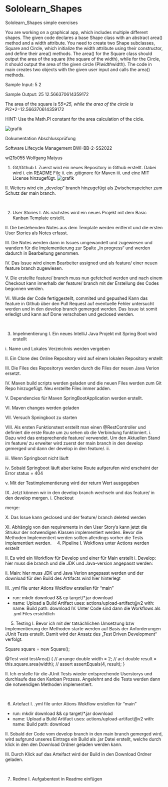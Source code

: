 # Sololearn_Shapes

Sololearn_Shapes simple exercises

You are working on a graphical app, which includes multiple different shapes. The given code declares a base Shape class
with an abstract area() method and a width attribute. You need to create two Shape subclasses, Square and Circle, which
initialize the width attribute using their constructor, and define their area() methods. The area() for the Square class
should output the area of the square (the square of the width), while for the Circle, it should output the area of the
given circle (PI*width*width). The code in main creates two objects with the given user input and calls the area()
methods.

Sample Input:
5 2

Sample Output:
25 12.566370614359172

The area of the square is 5*5=25, while the area of the circle is PI*2*2=12.566370614359172

HINT:
Use the Math.PI constant for the area calculation of the cicle.


![grafik](https://user-images.githubusercontent.com/105013150/175044939-19c97e5c-bb83-4727-9121-8bbaec54ad1e.png)

Dokumentation Abschlussprüfung

Software Lifecycle Management 
BWI-BB-2-SS2022

wi21b055
Wolfgang Matyus 
 

1.	Git/Github
I.	Zuerst wird ein neues Repository in Github erstellt. Dabei wird
i.	ein README File 
ii.	ein .gitignore für Maven
iii.	und eine MIT License hinzugefügt.
 ![grafik](https://user-images.githubusercontent.com/105013150/175045557-36090f4c-490d-47ee-802b-de026bf19db4.png)


II.	Weiters wird ein „develop“ branch hinzugefügt als Zwischenspeicher zum Schutz der main branch.
 

 

2.	User Stories
I.	Als nächstes wird ein neues Projekt mit dem Basic Kanban Template erstellt.
 

II.	Die bestehenden Notes aus dem Template werden entfernt und die ersten User Stories als Notes erfasst.
 
III.	Die Notes werden dann in Issues umgewandelt und zugewiesen und wandern für die Implementierung zur Spalte „In progress“ und werden dadurch in Bearbeitung genommen.
  

IV.	Das Issue wird einem Bearbeiter assigned und als feature/ einer neuen feature branch zugewiesen.
 




V.	Die erstellte feature/ branch muss nun gefetched werden und nach einem Checkout kann innerhalb der feature/ branch mit der Erstellung des Codes begonnen werden.


VI.	Wurde der Code fertiggestellt, commited und gepushed Kann das feature in Github über den Pull Request auf eventuelle Fehler untersucht werden und in den develop branch gemerged werden. Das Issue ist somit erledigt und kann auf Done verschoben und geclosed werden.  




 

3.	Impelmentierung
I.	Ein neues IntelliJ Java Projekt mit Spring Boot wird erstellt

i.	Name und Lokales Verzeichnis werden vergeben
 

II.	Ein Clone des Online Repository wird auf einem lokalen Repository erstellt
 

III.	Die Files des Repositorys werden durch die Files der neuen Java Verion ersetzt.
 

IV.	Maven build scripts werden geladen und die neuen Files werden zum Git Repo hinzugefügt. Neu erstellte Files immer adden.
 

V.	Dependencies für Maven SpringBootApplication werden erstellt.
 

VI.	Maven changes werden geladen
 

VII.	Versuch Spningboot zu starten 
 

VIII.	Als ersten Funktionstest erstellt man einen @RestController und definiert die erste Route um zu sehen ob die Verbindung funktioniert.
i.	Dazu wird das entsprechende feature/ verwendet. Um den Aktuellen Stand im feature/ zu erweiter wird zuerst der main branch in den develop gemerged und dann der develop in den feature/.
ii.	 

 
iii.	Wenn Springboot nicht läuft 
 
iv.	Sobald Springboot läuft aber keine Route aufgerufen wird erscheint der Error status = 404
 
v.	Mit der Testimplementierung wird der return Wert ausgegeben
 

IX.	Jetzt können wir in den develop branch wechseln und das feature/ in den develop mergen.
i.	Checkout
 
merge:
 

X.	Das Issue kann geclosed und der feature/ branch deleted werden
 
XI.	Abhängig von den requirements in den User Story’s kann jetzt die Strukur der notwendigen Klassen implementiert werden. Bevor die Methoden Implementiert werden sollten allerdings vorher die Tests implementiert werden. 
4.	Pipeline
I.	Wokflows unter Actions werden erstellt
 

II.	Es wird ein Workflow für Develop und einer für Main erstellt
i.	Develop: hier muss die branch und die JDK und Java-version angepasst werden:
 

ii.	Main: hier muss JDK und Java Verion angepasst werden und der download für den Build des Artifacts wird hier hinterlegt
 
III.	.yml file unter Ations Wokflow erstellen für “main”
- run: mkdir download && cp target/*.jar download
- name: Upload a Build Artifact
      uses: actions/upload-artifact@v2
      with:
        name: Build
        path: download
IV.	Unter Code sind dann die Workflows als .yml Files ersichtlich
 
 
5.	Testing
I.	Bevor ich mit der tatsächlichen Umsetzung bzw Implementierung der Methoden starte werden auf Basis der Anforderungen JUnit Tests erstellt. Damit wird der Ansatz des „Test Driven Development“ verfolgt.

 

Square square = new Square();

@Test
void testArea() {
    // arrange
    double width = 2;
    // act
    double result = this.square.area(width);
    // assert
    assertEquals(4, result);
}

 

II.	Ich erstelle für die JUnit Tests wieder entsprechende Userstorys und durchlaufe das den Kanban Prozess. Angelehnt and die Tests werden dann die notwendigen Methoden implementiert.


 

6.	Artefact
I.	.yml file unter Ations Wokflow erstellen für “main”
- run: mkdir download && cp target/*.jar download
- name: Upload a Build Artifact
      uses: actions/upload-artifact@v2
      with:
        name: Build
        path: download

II.	Sobald der Code vom develop branch in den main branch gemerged wird, wird aufgrund unseres Eintrags ein Build als .jar Datei erstellt, welche durch klick in den den Download Ordner geladen werden kann.

 
III.	Durch Klick auf das Arteifact wird der Build in den Download Ordner geladen.
 



 

7.	Redme
I.	Aufgabentext in Readme einfügen
 


